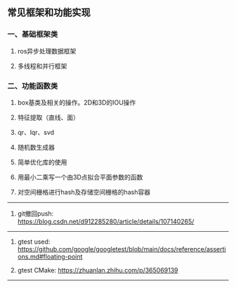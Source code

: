 ## 常见框架和功能实现

### 一、基础框架类

1. ros异步处理数据框架

2. 多线程和并行框架

### 二、功能函数类

1. box基类及相关的操作。2D和3D的IOU操作

2. 特征提取（直线、面）

3. qr、lqr、svd

4. 随机数生成器

5. 简单优化库的使用

6. 用最小二乘写一个由3D点拟合平面参数的函数

7. 对空间栅格进行hash及存储空间栅格的hash容器



--------------

1. git撤回push: https://blog.csdn.net/d912285280/article/details/107140265/

--------------------

1. gtest used: https://github.com/google/googletest/blob/main/docs/reference/assertions.md#floating-point

2. gtest CMake: https://zhuanlan.zhihu.com/p/365069139

----------------

